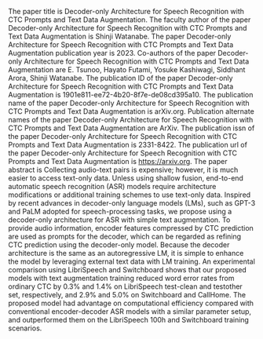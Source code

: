 The paper title is Decoder-only Architecture for Speech Recognition with CTC Prompts and Text Data Augmentation.
The faculty author of the paper Decoder-only Architecture for Speech Recognition with CTC Prompts and Text Data Augmentation is Shinji Watanabe.
The paper Decoder-only Architecture for Speech Recognition with CTC Prompts and Text Data Augmentation publication year is 2023.
Co-authors of the paper Decoder-only Architecture for Speech Recognition with CTC Prompts and Text Data Augmentation are E. Tsunoo, Hayato Futami, Yosuke Kashiwagi, Siddhant Arora, Shinji Watanabe.
The publication ID of the paper Decoder-only Architecture for Speech Recognition with CTC Prompts and Text Data Augmentation is 1901e811-ee72-4b20-8f7e-de08cd395a10.
The publication name of the paper Decoder-only Architecture for Speech Recognition with CTC Prompts and Text Data Augmentation is arXiv.org.
Publication alternate names of the paper Decoder-only Architecture for Speech Recognition with CTC Prompts and Text Data Augmentation are ArXiv.
The publication issn of the paper Decoder-only Architecture for Speech Recognition with CTC Prompts and Text Data Augmentation is 2331-8422.
The publication url of the paper Decoder-only Architecture for Speech Recognition with CTC Prompts and Text Data Augmentation is https://arxiv.org.
The paper abstract is Collecting audio-text pairs is expensive; however, it is much easier to access text-only data. Unless using shallow fusion, end-to-end automatic speech recognition (ASR) models require architecture modifications or additional training schemes to use text-only data. Inspired by recent advances in decoder-only language models (LMs), such as GPT-3 and PaLM adopted for speech-processing tasks, we propose using a decoder-only architecture for ASR with simple text augmentation. To provide audio information, encoder features compressed by CTC prediction are used as prompts for the decoder, which can be regarded as refining CTC prediction using the decoder-only model. Because the decoder architecture is the same as an autoregressive LM, it is simple to enhance the model by leveraging external text data with LM training. An experimental comparison using LibriSpeech and Switchboard shows that our proposed models with text augmentation training reduced word error rates from ordinary CTC by 0.3% and 1.4% on LibriSpeech test-clean and testother set, respectively, and 2.9% and 5.0% on Switchboard and CallHome. The proposed model had advantage on computational efficiency compared with conventional encoder-decoder ASR models with a similar parameter setup, and outperformed them on the LibriSpeech 100h and Switchboard training scenarios.
